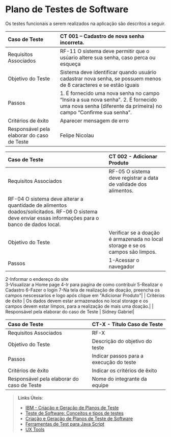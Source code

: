 # Plano de Testes de Software


Os testes funcionais a serem realizados na aplicação são descritos a seguir. 

|Caso de Teste    | CT 001 – Cadastro de nova senha incorreta.|
|:---|:---|
| Requisitos Associados | RF-11 O sistema deve permitir que o usúario altere sua senha, caso perca ou esqueça|
| Objetivo do Teste | Sistema deve identificar quando usuário cadastrar nova senha, se possuem menos de 8 caracteres e se estão iguais |
| Passos | 1. É fornecido uma nova senha no campo “Insira a sua nova senha”. 2. É fornecido uma nova senha (diferente da primeira) no campo “Confirme sua senha”.|
| Critérios de êxito | Aparecer mensagem de erro |
| Responsável pela elaborar do caso de Teste | Felipe Nicolau |




|Caso de Teste    | CT 002 - Adicionar Produto|
|:---|:---|
| Requisitos Associados |  RF-05	O sistema deve registrar a data de validade dos alimentos.                                      
   RF-04 O sistema deve alterar a quantidade de alimentos doados/solicitados. RF-06	O sistema deve enviar essas informações para o banco de dados local.|
| Objetivo do Teste | Verificar se a doação é armazenada no local storage e se os campos são limpos.|
| Passos |1-Acessar o navegador 
2-Informar o endereço do site  
3-Visualizar a Home page 
4-Ir para pagina de como contribuir 
5-Realizar o Cadastro
6-Fazer o login
7-Na tela de realização de doação, preencha os campos nescessarios e logo após clique em "Adicionar Produto"|
| Critérios de êxito |  Os dados devem estar armazenados no local storage e os campos devem estar limpos, para a realização de mais uma doação.|
| Responsável pela elaborar do caso de Teste | Sidney Gabriel|


|Caso de Teste    | CT-X - Título Caso de Teste |
|:---|:---|
| Requisitos Associados | RF-X |
| Objetivo do Teste | Descrição do objetivo do teste |
| Passos | Indicar passos para a execução do teste |
| Critérios de êxito | Indicar os critérios de êxito  |
| Responsável pela elaborar do caso de Teste | Nome do integrante da equipe |
 
> **Links Úteis**:
> - [IBM - Criação e Geração de Planos de Teste](https://www.ibm.com/developerworks/br/local/rational/criacao_geracao_planos_testes_software/index.html)
> -  [Teste de Software: Conceitos e tipos de testes](https://blog.onedaytesting.com.br/teste-de-software/)
> - [Criação e Geração de Planos de Teste de Software](https://www.ibm.com/developerworks/br/local/rational/criacao_geracao_planos_testes_software/index.html)
> - [Ferramentas de Test para Java Script](https://geekflare.com/javascript-unit-testing/)
> - [UX Tools](https://uxdesign.cc/ux-user-research-and-user-testing-tools-2d339d379dc7)
